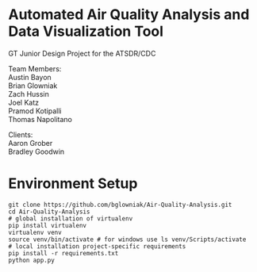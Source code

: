 # Automated Air Quality Analysis and Data Visualization Tool

GT Junior Design Project for the ATSDR/CDC

Team Members:  
Austin Bayon  
Brian Glowniak  
Zach Hussin  
Joel Katz  
Pramod Kotipalli  
Thomas Napolitano  

Clients:  
Aaron Grober  
Bradley Goodwin  

# Environment Setup
```shell
git clone https://github.com/bglowniak/Air-Quality-Analysis.git
cd Air-Quality-Analysis
# global installation of virtualenv
pip install virtualenv
virtualenv venv
source venv/bin/activate # for windows use ls venv/Scripts/activate
# local installation project-specific requirements
pip install -r requirements.txt
python app.py
```
